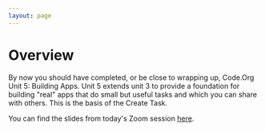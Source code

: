 ```yaml
---
layout: page
---
```


# Overview

By now you should have completed, or be close to wrapping up, Code.Org Unit 5: Building Apps. Unit 5 extends unit 3 to provide a foundation for building "real" apps that do small but useful tasks and which you can share with others. This is the basis of the Create Task.

You can find the slides from today's Zoom session [here][slides].

<!-- Pull in repostitory-scope variables from _data/page.yml -->
[slides]: <https://docs.google.com/presentation/d/1XYeAhlZv82mvpylUO80X8LLqvVFxEA-ioL3OrP97B8k/edit?usp=sharing>
